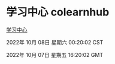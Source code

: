 # 学习中心 colearnhub
[学习中心](http://27.19.33.125:56308/colearnhub/)

2022年 10月 08日 星期六 00:20:02 CST

2022年 10月 07日 星期五 16:20:02 GMT
